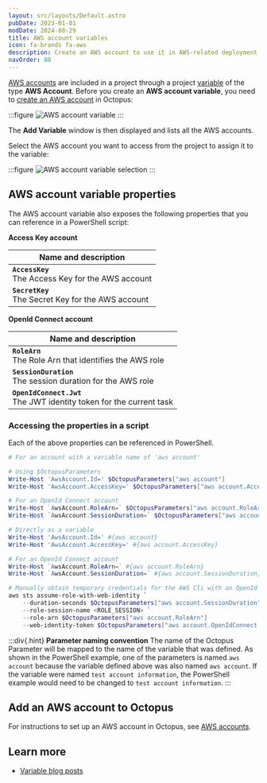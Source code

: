 ```yaml
---
layout: src/layouts/Default.astro
pubDate: 2023-01-01
modDate: 2024-08-29
title: AWS account variables
icon: fa-brands fa-aws
description: Create an AWS account to use it in AWS-related deployment steps
navOrder: 80
---
```


[AWS accounts](/docs/infrastructure/accounts/aws/) are included in a project through a project [variable](/docs/projects/variables/) of the type **AWS Account**. Before you create an **AWS account variable**, you need to [create an AWS account](/docs/infrastructure/accounts/aws) in Octopus:

:::figure
![AWS account variable](/docs/img/projects/variables/images/aws-account-variable.png)
:::

The **Add Variable** window is then displayed and lists all the AWS accounts.

Select the AWS account you want to access from the project to assign it to the variable:

:::figure
![AWS account variable selection](/docs/img/projects/variables/images/aws-account-variable-selection.png)
:::


## AWS account variable properties

The AWS account variable also exposes the following properties that you can reference in a PowerShell script:

**Access Key account**

| Name and description |
| -------------------- |
| **`AccessKey`** <br/> The Access Key for the AWS account|
| **`SecretKey`** <br/> The Secret Key for the AWS account|

**OpenId Connect account**

| Name and description |
| -------------------- |
| **`RoleArn`** <br/> The Role Arn that identifies the AWS role|
| **`SessionDuration`** <br/> The session duration for the AWS role|
| **`OpenIdConnect.Jwt`** <br/> The JWT identity token for the current task|


### Accessing the properties in a script

Each of the above properties can be referenced in PowerShell.

```powershell
# For an account with a variable name of 'aws account'

# Using $OctopusParameters
Write-Host 'AwsAccount.Id=' $OctopusParameters["aws account"]
Write-Host 'AwsAccount.AccessKey=' $OctopusParameters["aws account.AccessKey"]

# For an OpenId Connect account
Write-Host `AwsAccount.RoleArn=` $OctopusParameters["aws account.RoleArn"]
Write-Host `AwsAccount.SessionDuration=` $OctopusParameters["aws account.SessionDuration"]

# Directly as a variable
Write-Host 'AwsAccount.Id=' #{aws account}
Write-Host 'AwsAccount.AccessKey=' #{aws account.AccessKey}

# For an OpenId Connect account
Write-Host `AwsAccount.RoleArn=` #{aws account.RoleArn}
Write-Host `AwsAccount.SessionDuration=` #{aws account.SessionDuration}

# Manually obtain temporary credentials for the AWS Cli with an OpenId Connect account
aws sts assume-role-with-web-identity `
    --duration-seconds $OctopusParameters["aws account.SessionDuration"] `
    --role-session-name <ROLE_SESSION> `
    --role-arn $OctopusParameters["aws account.RoleArn"]
    --web-identity-token $OctopusParameters["aws account.OpenIdConnect.Jwt"]
```

:::div{.hint}
**Parameter naming convention**
The name of the Octopus Parameter will be mapped to the name of the variable that was defined. As shown in the PowerShell example, one of the parameters is named `aws account` because the variable defined above was also named `aws account`. If the variable were named `test account information`, the PowerShell example would need to be changed to `test account information`.
:::

## Add an AWS account to Octopus

For instructions to set up an AWS account in Octopus, see [AWS accounts](/docs/infrastructure/accounts/aws).

## Learn more

- [Variable blog posts](https://octopus.com/blog/tag/variables)
